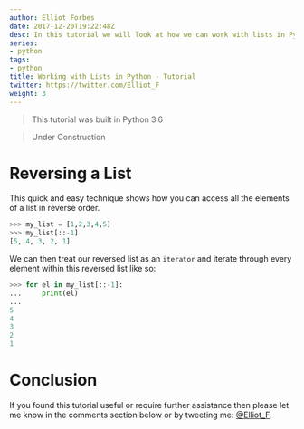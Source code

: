 ```yaml
---
author: Elliot Forbes
date: 2017-12-20T19:22:48Z
desc: In this tutorial we will look at how we can work with lists in Python
series:
- python
tags:
- python
title: Working with Lists in Python - Tutorial
twitter: https://twitter.com/Elliot_F
weight: 3
---
```


> This tutorial was built in Python 3.6

> Under Construction

# Reversing a List

This quick and easy technique shows how you can access all the elements of a list in reverse order.

```py
>>> my_list = [1,2,3,4,5]
>>> my_list[::-1]
[5, 4, 3, 2, 1]
```

We can then treat our reversed list as an `iterator` and iterate through every element within this reversed list like so:

```py
>>> for el in my_list[::-1]:
...     print(el)
...
5
4
3
2
1
```

# Conclusion

If you found this tutorial useful or require further assistance then please let me know in the comments section below or by tweeting me: [@Elliot_F](https://twitter.com/elliot_f).